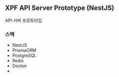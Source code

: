 ## XPF API Server Prototype (NestJS)
API 서버 프로토타입

### 스택
- NestJS
- PrismaORM
- PostgreSQL
- Redis
- Docker
- 